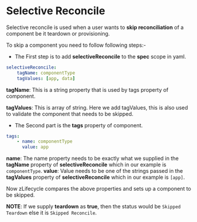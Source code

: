 # Selective Reconcile

Selective reconcile is used when a user wants to **skip reconciliation** of a component be it teardown or provisioning.

To skip a component you need to follow following steps:-

- The First step is to add **selectiveReconcile** to the **spec** scope in yaml.
```yaml
selectiveReconcile:
    tagName: componentType
    tagValues: [app, data]
```

**tagName**: This is a string property that is used by tags property of component.

**tagValues**: This is array of string. Here we add tagValues, this is also used to validate the component that needs to be skipped.

- The Second part is the **tags** property of component.

```yaml
tags:
    - name: componentType
      value: app
```

**name**: The name property needs to be exactly what we supplied in the **tagName** property of **selectiveReconcile** which in our example is `componentType`.
**value**: Value needs to be one of the strings passed in the **tagValues** property of **selectiveReconcile** which in our example is `[app]`.

Now zLifecycle compares the above properties and sets up a component to be skipped.

**NOTE**: If we supply **teardown** as **true**, then the status would be `Skipped Teardown` else it is `Skipped Reconcile`.


